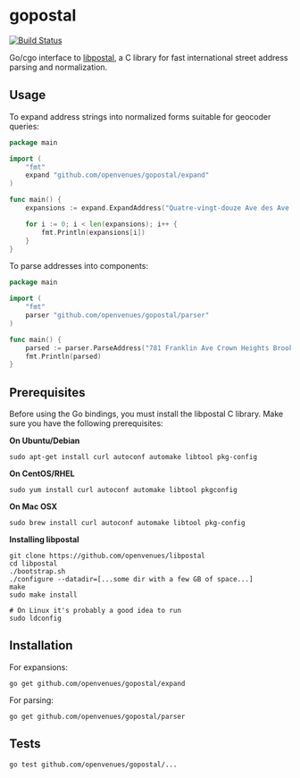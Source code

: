 # gopostal

[![Build Status](https://travis-ci.org/openvenues/gopostal.svg?branch=master)](https://travis-ci.org/openvenues/gopostal)

Go/cgo interface to [libpostal](https://github.com/openvenues/libpostal), a C library for fast international street address parsing and normalization.

## Usage

To expand address strings into normalized forms suitable for geocoder queries:

```go
package main

import (
    "fmt"
    expand "github.com/openvenues/gopostal/expand"
)

func main() {
    expansions := expand.ExpandAddress("Quatre-vingt-douze Ave des Ave des Champs-Élysées")

    for i := 0; i < len(expansions); i++ {
        fmt.Println(expansions[i])
    }
}
```

To parse addresses into components:

```go
package main

import (
    "fmt"
    parser "github.com/openvenues/gopostal/parser"
)

func main() {
    parsed := parser.ParseAddress("781 Franklin Ave Crown Heights Brooklyn NY 11216 USA")
    fmt.Println(parsed)
}
```

## Prerequisites

Before using the Go bindings, you must install the libpostal C library. Make sure you have the following prerequisites:

**On Ubuntu/Debian**
```
sudo apt-get install curl autoconf automake libtool pkg-config
```

**On CentOS/RHEL**
```
sudo yum install curl autoconf automake libtool pkgconfig
```

**On Mac OSX**
```
sudo brew install curl autoconf automake libtool pkg-config
```

**Installing libpostal**

```
git clone https://github.com/openvenues/libpostal
cd libpostal
./bootstrap.sh
./configure --datadir=[...some dir with a few GB of space...]
make
sudo make install

# On Linux it's probably a good idea to run
sudo ldconfig
```

## Installation

For expansions:

```
go get github.com/openvenues/gopostal/expand
```

For parsing:
```
go get github.com/openvenues/gopostal/parser
```

## Tests

```
go test github.com/openvenues/gopostal/...
```
